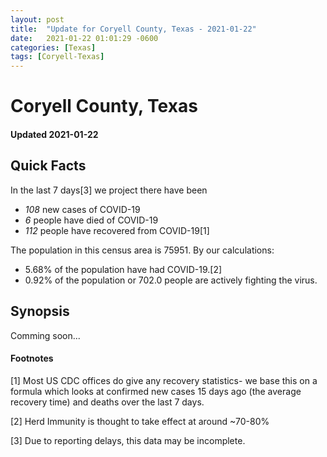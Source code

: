 ```yaml
---
layout: post
title:  "Update for Coryell County, Texas - 2021-01-22"
date:   2021-01-22 01:01:29 -0600
categories: [Texas]
tags: [Coryell-Texas]
---
```


# Coryell County, Texas
#### Updated 2021-01-22

## Quick Facts

In the last 7 days[3] we project there have been
- *108* new cases of COVID-19
- *6* people have died of COVID-19
- *112* people have recovered from COVID-19[1]

The population in this census area is 75951. By our calculations:
- 5.68% of the population have had COVID-19.[2]
- 0.92% of the population or 702.0 people are actively fighting the virus.

## Synopsis

Comming soon...


#### Footnotes

[1] Most US CDC offices do give any recovery statistics- we base this on a formula which looks at confirmed new cases
15 days ago (the average recovery time) and deaths over the last 7 days.

[2] Herd Immunity is thought to take effect at around ~70-80%

[3] Due to reporting delays, this data may be incomplete.
 
    